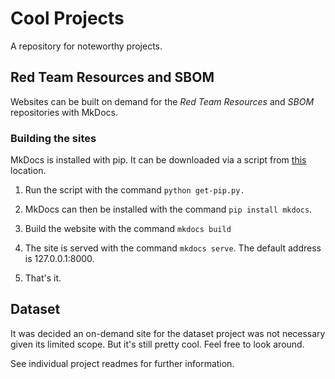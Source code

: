 # Cool Projects

A repository for noteworthy projects. 

## Red Team Resources and SBOM   

Websites can be built on demand for the *Red Team Resources* and *SBOM* repositories with MkDocs.

### Building the sites

MkDocs is installed with pip. It can be downloaded via a script from [this](https://bootstrap.pypa.io/get-pip.py) location.

1. Run the script with the command `python get-pip.py.`

2. MkDocs can then be installed with the command `pip install mkdocs`.

3. Build the website with the command `mkdocs build`

4. The site is served with the command `mkdocs serve`. The default address is 127.0.0.1:8000.

5. That's it.

## Dataset

It was decided an on-demand site for the dataset project was not necessary given its limited scope. But it's still pretty cool. Feel free to look around. 

See individual project readmes for further information. 
